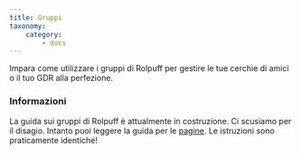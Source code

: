 ```yaml
---
title: Gruppi
taxonomy:
    category:
        - docs
---
```


Impara come utilizzare i gruppi di Rolpuff per gestire le tue cerchie di amici o il tuo GDR alla perfezione.

### Informazioni
La guida sui gruppi di Rolpuff è attualmente in costruzione. Ci scusiamo per il disagio. Intanto puoi leggere la guida per le [pagine](http://help.rolpuff.net/sezioni/pagine). Le istruzioni sono praticamente identiche!